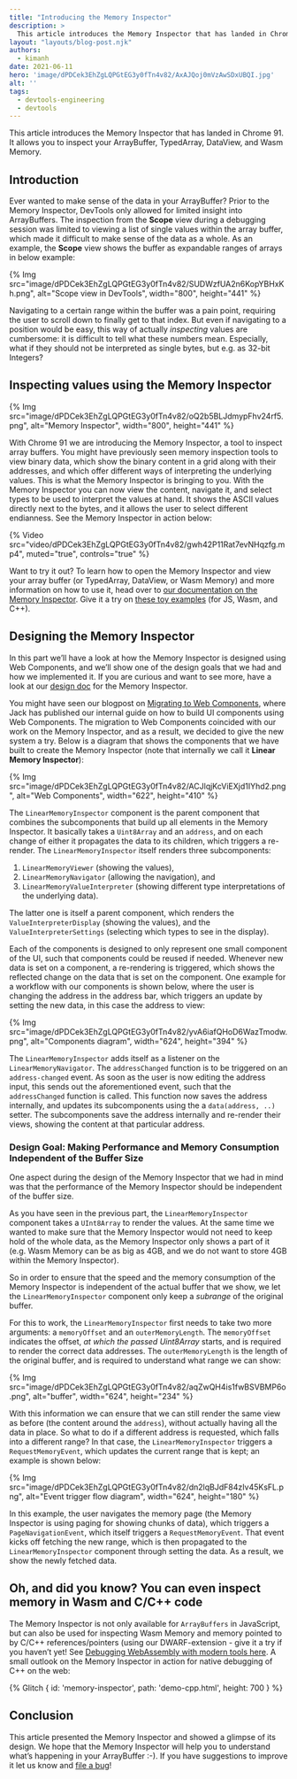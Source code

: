 ```yaml
---
title: "Introducing the Memory Inspector"
description: >
  This article introduces the Memory Inspector that has landed in Chrome 91. It allows you to inspect your ArrayBuffer, TypedArray, DataView, and Wasm Memory.
layout: "layouts/blog-post.njk"
authors:
  - kimanh
date: 2021-06-11
hero: 'image/dPDCek3EhZgLQPGtEG3y0fTn4v82/AxAJQoj0mVzAwSDxUBQI.jpg'
alt: ''
tags:
  - devtools-engineering
  - devtools
---
```


<!-- lint disable no-smart-quotes -->

This article introduces the Memory Inspector that has landed in Chrome 91. It allows you to inspect your ArrayBuffer, TypedArray, DataView, and Wasm Memory. 


## Introduction

Ever wanted to make sense of the data in your ArrayBuffer? Prior to the Memory Inspector, DevTools only allowed for limited insight into ArrayBuffers. The inspection from the **Scope** view during a debugging session was limited to viewing a list of single values within the array buffer, which made it difficult to make sense of the data as a whole. As an example, the **Scope** view shows the buffer as expandable ranges of arrays in below example:

{% Img src="image/dPDCek3EhZgLQPGtEG3y0fTn4v82/SUDWzfUA2n6KopYBHxKh.png", alt="Scope view in DevTools", width="800", height="441" %}

Navigating to a certain range within the buffer was a pain point, requiring the user to scroll down to finally get to that index. But even if navigating to a position would be easy, this way of actually *inspecting* values are cumbersome: it is difficult to tell what these numbers mean. Especially, what if they should not be interpreted as single bytes, but e.g. as 32-bit Integers? 


## Inspecting values using the Memory Inspector

{% Img src="image/dPDCek3EhZgLQPGtEG3y0fTn4v82/oQ2b5BLJdmypFhv24rf5.png", alt="Memory Inspector", width="800", height="441" %}

With Chrome 91 we are introducing the Memory Inspector, a tool to inspect array buffers. You might have previously seen memory inspection tools to view binary data, which show the binary content in a grid along with their addresses, and which offer different ways of interpreting the underlying values. This is what the Memory Inspector is bringing to you. With the Memory Inspector you can now view the content, navigate it, and select types to be used to interpret the values at hand. It shows the ASCII values directly next to the bytes, and it allows the user to select different endianness. See the Memory Inspector in action below:

{% Video src="video/dPDCek3EhZgLQPGtEG3y0fTn4v82/gwh42P11Rat7evNHqzfg.mp4", muted="true", controls="true" %}

Want to try it out? To learn how to open the Memory Inspector and view your array buffer (or TypedArray, DataView, or Wasm Memory) and more information on how to use it, head over to [our documentation on the Memory Inspector](/docs/devtools/memory-inspector/). Give it a try on [these toy examples](http://memory-inspector.glitch.me/) (for JS, Wasm, and C++).


## Designing the Memory Inspector
In this part we’ll have a look at how the Memory Inspector is designed using Web Components, and we’ll show one of the design goals that we had and how we implemented it. If you are curious and want to see more, have a look at our [design doc](https://docs.google.com/document/d/1LUOat3Q3pQ08IsnBQLrvL-4zWXSTgIuArb5ig3lEm-Y) for the Memory Inspector.

You might have seen our blogpost on [Migrating to Web Components](/blog/migrating-to-web-components/), where Jack has published our internal guide on how to build UI components using Web Components. The migration to Web Components coincided with our work on the Memory Inspector, and as a result, we decided to give the new system a try. Below is a diagram that shows the components that we have built to create the Memory Inspector (note that internally we call it **Linear Memory Inspector**):

{% Img src="image/dPDCek3EhZgLQPGtEG3y0fTn4v82/ACJlqjKcViEXjd1IYhd2.png", alt="Web Components", width="622", height="410" %}

The `LinearMemoryInspector` component is the parent component that combines the subcomponents that build up all elements in the Memory Inspector. It basically takes a `Uint8Array` and an `address`, and on each change of either it propagates the data to its children, which triggers a re-render. The `LinearMemoryInspector` itself renders three subcomponents: 

1. `LinearMemoryViewer` (showing the values), 
2. `LinearMemoryNavigator` (allowing the navigation), and 
3. `LinearMemoryValueInterpreter` (showing different type interpretations of the underlying data).

The latter one is itself a parent component, which renders the `ValueInterpreterDisplay` (showing the values), and the `ValueInterpreterSettings` (selecting which types to see in the display).

Each of the components is designed to only represent one small component of the UI, such that components could be reused if needed. Whenever new data is set on a component, a re-rendering is triggered, which shows the reflected change on the data that is set on the component. One example for a workflow with our components is shown below, where the user is changing the address in the address bar, which triggers an update by setting the new data, in this case the address to view:

{% Img src="image/dPDCek3EhZgLQPGtEG3y0fTn4v82/yvA6iafQHoD6WazTmodw.png", alt="Components diagram", width="624", height="394" %}

The `LinearMemoryInspector` adds itself as a listener on the `LinearMemoryNavigator`. The `addressChanged` function is to be triggered on an `address-changed` event. As soon as the user is now editing the address input, this sends out the aforementioned event, such that the `addressChanged` function is called. This function now saves the address internally, and updates its subcomponents using the a `data(address, ..)` setter. The subcomponents save the address internally and re-render their views, showing the content at that particular address.


### Design Goal: Making Performance and Memory Consumption Independent of the Buffer Size

One aspect during the design of the Memory Inspector that we had in mind was that the performance of the Memory Inspector should be independent of the buffer size.

As you have seen in the previous part, the `LinearMemoryInspector` component takes a `UInt8Array` to render the values. At the same time we wanted to make sure that the Memory Inspector would not need to keep hold of the whole data, as the Memory Inspector only shows a part of it (e.g. Wasm Memory can be as big as 4GB, and we do not want to store 4GB within the Memory Inspector).

So in order to ensure that the speed and the memory consumption of the Memory Inspector is independent of the actual buffer that we show, we let the `LinearMemoryInspector` component only keep a *subrange* of the original buffer. 

For this to work, the `LinearMemoryInspector` first needs to take two more arguments: a `memoryOffset` and an `outerMemoryLength`. The `memoryOffset` indicates the offset, *at which the passed Uint8Array* starts, and is required to render the correct data addresses. The `outerMemoryLength` is the length of the original buffer, and is required to understand what range we can show:

{% Img src="image/dPDCek3EhZgLQPGtEG3y0fTn4v82/aqZwQH4is1fwBSVBMP6o.png", alt="buffer", width="624", height="234" %}

With this information we can ensure that we can still render the same view as before (the content around the `address`), without actually having all the data in place. So what to do if a different address is requested, which falls into a different range? In that case, the `LinearMemoryInspector` triggers a `RequestMemoryEvent`, which updates the current range that is kept; an example is shown below:

 {% Img src="image/dPDCek3EhZgLQPGtEG3y0fTn4v82/dn2lqBJdF84zIv45KsFL.png", alt="Event trigger flow diagram", width="624", height="180" %}

In this example, the user navigates the memory page (the Memory Inspector is using paging for showing chunks of data), which triggers a `PageNavigationEvent`, which itself triggers a `RequestMemoryEvent`.
That event kicks off fetching the new range, which is then propagated to the `LinearMemoryInspector` component through setting the data. As a result, we show the newly fetched data.


## Oh, and did you know? You can even inspect memory in Wasm and C/C++ code
The Memory Inspector is not only available for `ArrayBuffers` in JavaScript, but can also be used for inspecting Wasm Memory and memory pointed to by C/C++ references/pointers (using our DWARF-extension - give it a try if you haven’t yet! See [Debugging WebAssembly with modern tools here](/blog/wasm-debugging-2020/). A small outlook on the Memory Inspector in action for native debugging of C++ on the web:

<!-- {% Img src="image/dPDCek3EhZgLQPGtEG3y0fTn4v82/GcHy7qArrsUhF8UaJVIT.png", alt="Inspect memory in Wasm", width="800", height="441" %} -->
{% Glitch {
  id: 'memory-inspector',
  path: 'demo-cpp.html',
  height: 700
} %}


## Conclusion
This article presented the Memory Inspector and showed a glimpse of its design. We hope that the Memory Inspector will help you to understand what’s happening in your ArrayBuffer :-). If you have suggestions to improve it let us know and [file a bug](https://crbug.com/new)!

